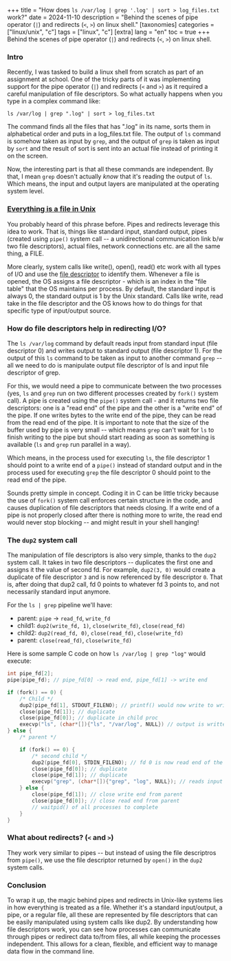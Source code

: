 +++
title = "How does `ls /var/log | grep '.log' | sort > log_files.txt` work?"
date = 2024-11-10
description = "Behind the scenes of pipe operator (`|`) and redirects (`<`, `>`) on linux shell."
[taxonomies]
categories = ["linux/unix", "c"]
tags = ["linux", "c"]
[extra]
lang = "en"
toc = true
+++
Behind the scenes of pipe operator (`|`) and redirects (`<`, `>`) on linux shell.

### Intro

Recently, I was tasked to build a linux shell from scratch as part of an assignment at school. One of the tricky parts of it was implementing support for the pipe operator (`|`) and redirects (`<` and `>`) as it required a careful manipulation of file descriptors. So what actually happens when you type in a complex command like:

```shell
ls /var/log | grep ".log" | sort > log_files.txt
```

The command finds all the files that has ".log" in its name, sorts them in alphabetical order and puts in a log_files.txt file. The output of `ls` command is somehow taken as input by `grep`, and the output of `grep` is taken as input by `sort` and the result of sort is sent into an actual file instead of printing it on the screen.

Now, the interesting part is that all these commands are independent. By that, I mean `grep` doesn't actually _know_ that it's reading the output of `ls`. Which means, the input and output layers are manipulated at the operating system level.

### [Everything is a file in Unix](https://en.wikipedia.org/wiki/Everything_is_a_file)

You probably heard of this phrase before. Pipes and redirects leverage this idea to work. That is, things like standard input, standard output, pipes (created using `pipe()` system call -- a unidirectional communication link b/w two file descriptors), actual files, network connections etc. are all the same thing, a FILE.

More clearly, system calls like write(), open(), read() etc work with all types of I/O and use the [file descriptor](https://en.wikipedia.org/wiki/File_descriptor#:~:text=In%20Unix%20and%20Unix%2Dlike,a%20pipe%20or%20network%20socket.) to identify them. Whenever a file is opened, the OS assigns a file descriptor - which is an index in the "file table" that the OS maintains per process. By default, the standard input is always 0, the standard output is 1 by the Unix standard. Calls like write, read take in the file descriptor and the OS knows how to do things for that specific type of input/output source.

### How do file descriptors help in redirecting I/O?

The `ls /var/log` command by default reads input from standard input (file descriptor 0) and writes output to standard output (file descriptor 1). For the output of this `ls` command to be taken as input to another command `grep` -- all we need to do is manipulate output file descriptor of ls and input file descriptor of grep.

For this, we would need a pipe to communicate between the two processes (yes, `ls` and `grep` run on two different processes created by `fork()` system call). A pipe is created using the `pipe()` system call - and it returns two file descriptors: one is a "read end" of the pipe and the other is a "write end" of the pipe. If one writes bytes to the write end of the pipe, they can be read from the read end of the pipe. It is important to note that the size of the buffer used by pipe is very small -- which means `grep` can't wait for `ls` to finish writing to the pipe but should start reading as soon as something is available (`ls` and `grep` run parallel in a way).

Which means, in the process used for executing `ls`, the file descriptor 1 should point to a write end of a `pipe()` instead of standard output and in the process used for executing `grep` the file descriptor 0 should point to the read end of the pipe.

Sounds pretty simple in concept. Coding it in C can be little tricky because the use of `fork()` system call enforces certain structure in the code, and causes duplication of file descriptors that needs closing. If a write end of a pipe is not properly closed after there is nothing more to write, the read end would never stop blocking -- and might result in your shell hanging!

### The `dup2` system call

The manipulation of file descriptors is also very simple, thanks to the `dup2` system call. It takes in two file descriptors -- duplicates the first one and assigns it the value of second fd. For example, `dup2(3, 0)` would create a duplicate of file descriptor `3` and is now referenced by file descriptor `0`. That is, after doing that dup2 call, fd 0 points to whatever fd 3 points to, and not necessarily standard input anymore.

For the `ls | grep` pipeline we'll have:

* parent: `pipe` -> `read_fd`, `write_fd`
* child1: `dup2(write_fd, 1)`, `close(write_fd)`, `close(read_fd)`
* child2: `dup2(read_fd, 0)`, `close(read_fd)`, `close(write_fd)`
* parent: `close(read_fd)`, `close(write_fd)`


Here is some sample C code on how `ls /var/log | grep "log"` would execute:

```c
int pipe_fd[2];
pipe(pipe_fd); // pipe_fd[0] -> read end, pipe_fd[1] -> write end

if (fork() == 0) {
    /* Child */
    dup2(pipe_fd[1], STDOUT_FILENO); // printf() would now write to write end of the pipe for example
    close(pipe_fd[1]); // duplicate
    close(pipe_fd[0]); // duplicate in child proc
    execvp("ls", (char*[]){"ls", "/var/log", NULL}) // output is written to pipe_fd[1], can be read from pipe_fd[0]
} else {
    /* parent */

    if (fork() == 0) {
        /* second child */
        dup2(pipe_fd[0], STDIN_FILENO); // fd 0 is now read end of the pipe
        close(pipe_fd[0]); // duplicate
        close(pipe_fd[1]); // duplicate
        execvp("grep", (char*[]){"grep", "log", NULL}); // reads input from pipe_fd[0]
    } else {
        close(pipe_fd[1]); // close write end from parent
        close(pipe_fd[0]); // close read end from parent
        // waitpid() of all processes to complete
    }
}
```

### What about redirects? (`<` and `>`)

They work very similar to pipes -- but instead of using the file descriptros from `pipe()`, we use the file descriptor returned by `open()` in the `dup2` system calls.

### Conclusion

To wrap it up, the magic behind pipes and redirects in Unix-like systems lies in how everything is treated as a file. Whether it's a standard input/output, a pipe, or a regular file, all these are represented by file descriptors that can be easily manipulated using system calls like dup2. By understanding how file descriptors work, you can see how processes can communicate through pipes or redirect data to/from files, all while keeping the processes independent. This allows for a clean, flexible, and efficient way to manage data flow in the command line.